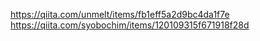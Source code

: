 https://qiita.com/unmelt/items/fb1eff5a2d9bc4da1f7e
https://qiita.com/syobochim/items/120109315f671918f28d
